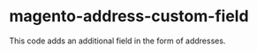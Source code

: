 magento-address-custom-field
============================
This code adds an additional field in the form of addresses.
